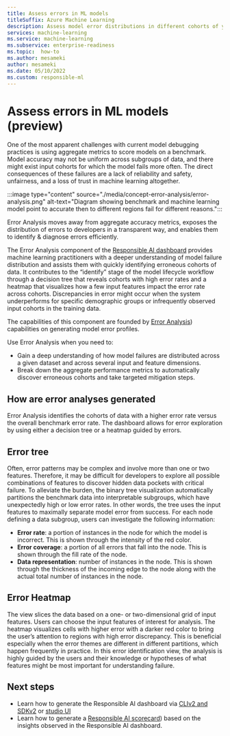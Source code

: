 ```yaml
---
title: Assess errors in ML models 
titleSuffix: Azure Machine Learning
description: Assess model error distributions in different cohorts of your dataset with the Responsible AI dashboard's integration of Error Analysis.
services: machine-learning
ms.service: machine-learning
ms.subservice: enterprise-readiness
ms.topic:  how-to
ms.author: mesameki
author: mesameki
ms.date: 05/10/2022
ms.custom: responsible-ml
---
```

# Assess errors in ML models (preview)

One of the most apparent challenges with current model debugging practices is using aggregate metrics to score models on a benchmark. Model accuracy may not be uniform across subgroups of data, and there might exist input cohorts for which the model fails more often. The direct consequences of these failures are a lack of reliability and safety, unfairness, and a loss of trust in machine learning altogether.

:::image type="content" source="./media/concept-error-analysis/error-analysis.png" alt-text="Diagram showing benchmark and machine learning model point to accurate then to different regions fail for different reasons.":::

Error Analysis moves away from aggregate accuracy metrics, exposes the distribution of errors to developers in a transparent way, and enables them to identify & diagnose errors efficiently.

The Error Analysis component of the [Responsible AI dashboard](concept-responsible-ai-dashboard.md) provides machine learning practitioners with a deeper understanding of model failure distribution and assists them with quickly identifying erroneous cohorts of data. It contributes to the “identify” stage of the model lifecycle workflow through a decision tree that reveals cohorts with high error rates and a heatmap that visualizes how a few input features impact the error rate across cohorts. Discrepancies in error might occur when the system underperforms for specific demographic groups or infrequently observed input cohorts in the training data.

The capabilities of this component are founded by [Error Analysis](https://erroranalysis.ai/)) capabilities on generating model error profiles.  

Use Error Analysis when you need to:

- Gain a deep understanding of how model failures are distributed across a given dataset and across several input and feature dimensions.
- Break down the aggregate performance metrics to automatically discover erroneous cohorts and take targeted mitigation steps.

## How are error analyses generated

Error Analysis identifies the cohorts of data with a higher error rate versus the overall benchmark error rate. The dashboard allows for error exploration by using either a decision tree or a heatmap guided by errors.

## Error tree

Often, error patterns may be complex and involve more than one or two features. Therefore, it may be difficult for developers to explore all possible combinations of features to discover hidden data pockets with critical failure. To alleviate the burden, the binary tree visualization automatically partitions the benchmark data into interpretable subgroups, which have unexpectedly high or low error rates. In other words, the tree uses the input features to maximally separate model error from success. For each node defining a data subgroup, users can investigate the following information:

- **Error rate**: a portion of instances in the node for which the model is incorrect. This is shown through the intensity of the red color.
- **Error coverage**: a portion of all errors that fall into the node. This is shown through the fill rate of the node.
- **Data representation**: number of instances in the node. This is shown through the thickness of the incoming edge to the node along with the actual total number of instances in the node.

## Error Heatmap

The view slices the data based on a one- or two-dimensional grid of input features. Users can choose the input features of interest for analysis. The heatmap visualizes cells with higher error with a darker red color to bring the user’s attention to regions with high error discrepancy. This is beneficial especially when the error themes are different in different partitions, which happen frequently in practice. In this error identification view, the analysis is highly guided by the users and their knowledge or hypotheses of what features might be most important for understanding failure.

## Next steps

- Learn how to generate the Responsible AI dashboard via [CLIv2 and SDKv2](how-to-responsible-ai-dashboard-sdk-cli.md) or [studio UI ](how-to-responsible-ai-dashboard-ui.md)
- Learn how to generate a [Responsible AI scorecard](how-to-responsible-ai-scorecard.md)) based on the insights observed in the Responsible AI dashboard.
